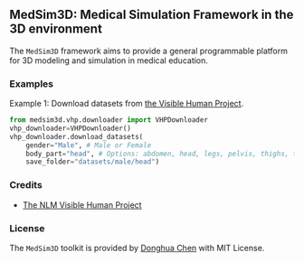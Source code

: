 ## MedSim3D: Medical Simulation Framework in the 3D environment

The `MedSim3D` framework aims to provide a general programmable platform for 3D modeling and simulation in medical education.

### Examples

Example 1: Download datasets from [the Visible Human Project](https://www.nlm.nih.gov/databases/download/vhp.html). 

```python
from medsim3d.vhp.downloader import VHPDownloader
vhp_downloader=VHPDownloader()
vhp_downloader.download_datasets(
    gender="Male", # Male or Female
    body_part="head", # Options: abdomen, head, legs, pelvis, thighs, thorax
    save_folder="datasets/male/head")
```

### Credits

- [The NLM Visible Human Project](https://www.nlm.nih.gov/research/visible/visible_human.html)

### License

The `MedSim3D` toolkit is provided by [Donghua Chen](https://github.com/dhchenx) with MIT License.

